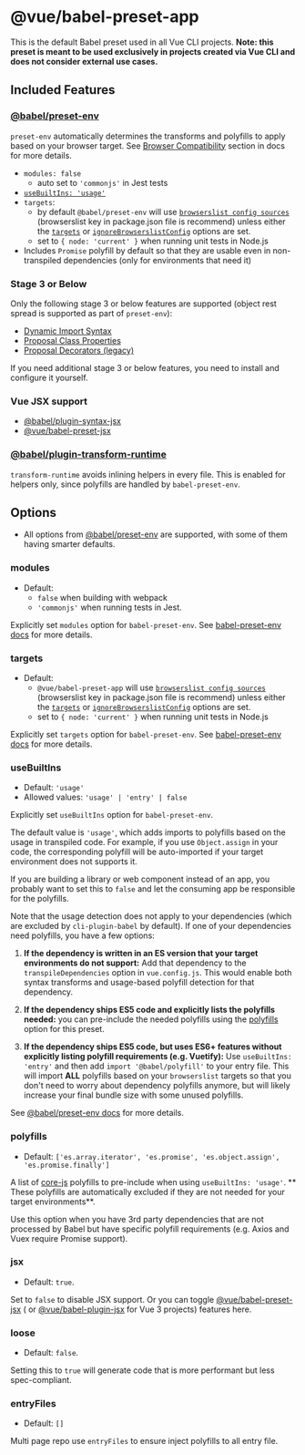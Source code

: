 # @vue/babel-preset-app

This is the default Babel preset used in all Vue CLI projects. **Note: this preset is meant to be used exclusively in
projects created via Vue CLI and does not consider external use cases.**

## Included Features

### [@babel/preset-env](https://new.babeljs.io/docs/en/next/babel-preset-env.html)

`preset-env` automatically determines the transforms and polyfills to apply based on your browser target.
See [Browser Compatibility](https://cli.vuejs.org/guide/browser-compatibility.html) section in docs for more details.

- `modules: false`
    - auto set to `'commonjs'` in Jest tests
- [`useBuiltIns: 'usage'`](#usebuiltins)
- `targets`:
    - by default `@babel/preset-env` will
      use [`browserslist config sources`](https://github.com/browserslist/browserslist#queries) (browserslist key in
      package.json file is recommend) unless either the [`targets`](https://babeljs.io/docs/en/babel-preset-env#targets)
      or [`ignoreBrowserslistConfig`](https://babeljs.io/docs/en/babel-preset-env#ignorebrowserslistconfig) options are
      set.
    - set to `{ node: 'current' }` when running unit tests in Node.js
- Includes `Promise` polyfill by default so that they are usable even in non-transpiled dependencies (only for
  environments that need it)

### Stage 3 or Below

Only the following stage 3 or below features are supported (object rest spread is supported as part of `preset-env`):

- [Dynamic Import Syntax](https://github.com/tc39/proposal-dynamic-import)
- [Proposal Class Properties](https://babeljs.io/docs/en/next/babel-plugin-proposal-class-properties.html)
- [Proposal Decorators (legacy)](https://babeljs.io/docs/en/next/babel-plugin-proposal-decorators.html)

If you need additional stage 3 or below features, you need to install and configure it yourself.

### Vue JSX support

- [@babel/plugin-syntax-jsx](https://github.com/babel/babel/tree/master/packages/babel-plugin-syntax-jsx)
- [@vue/babel-preset-jsx](https://github.com/vuejs/jsx)

### [@babel/plugin-transform-runtime](https://github.com/babel/babel/tree/master/packages/babel-plugin-transform-runtime)

`transform-runtime` avoids inlining helpers in every file. This is enabled for helpers only, since polyfills are handled
by `babel-preset-env`.

## Options

- All options from [@babel/preset-env](https://babeljs.io/docs/en/next/babel-preset-env.html) are supported, with some
  of them having smarter defaults.

### modules

- Default:
    - `false` when building with webpack
    - `'commonjs'` when running tests in Jest.

Explicitly set `modules` option for `babel-preset-env`.
See [babel-preset-env docs](https://github.com/babel/babel/tree/master/packages/babel-preset-env#modules) for more
details.

### targets

- Default:
    - `@vue/babel-preset-app` will
      use [`browserslist config sources`](https://github.com/browserslist/browserslist#queries) (browserslist key in
      package.json file is recommend) unless either the [`targets`](https://babeljs.io/docs/en/babel-preset-env#targets)
      or [`ignoreBrowserslistConfig`](https://babeljs.io/docs/en/babel-preset-env#ignorebrowserslistconfig) options are
      set.
    - set to `{ node: 'current' }` when running unit tests in Node.js

Explicitly set `targets` option for `babel-preset-env`.
See [babel-preset-env docs](https://github.com/babel/babel/tree/master/packages/babel-preset-env#targets) for more
details.

### useBuiltIns

- Default: `'usage'`
- Allowed values: `'usage' | 'entry' | false`

Explicitly set `useBuiltIns` option for `babel-preset-env`.

The default value is `'usage'`, which adds imports to polyfills based on the usage in transpiled code. For example, if
you use `Object.assign` in your code, the corresponding polyfill will be auto-imported if your target environment does
not supports it.

If you are building a library or web component instead of an app, you probably want to set this to `false` and let the
consuming app be responsible for the polyfills.

Note that the usage detection does not apply to your dependencies (which are excluded by `cli-plugin-babel` by default).
If one of your dependencies need polyfills, you have a few options:

1. **If the dependency is written in an ES version that your target environments do not support:** Add that dependency
   to the `transpileDependencies` option in `vue.config.js`. This would enable both syntax transforms and usage-based
   polyfill detection for that dependency.

2. **If the dependency ships ES5 code and explicitly lists the polyfills needed:** you can pre-include the needed
   polyfills using the [polyfills](#polyfills) option for this preset.

3. **If the dependency ships ES5 code, but uses ES6+ features without explicitly listing polyfill requirements (e.g.
   Vuetify):** Use `useBuiltIns: 'entry'` and then add `import '@babel/polyfill'` to your entry file. This will
   import **ALL** polyfills based on your `browserslist` targets so that you don't need to worry about dependency
   polyfills anymore, but will likely increase your final bundle size with some unused polyfills.

See [@babel/preset-env docs](https://new.babeljs.io/docs/en/next/babel-preset-env.html#usebuiltins-usage) for more
details.

### polyfills

- Default: `['es.array.iterator', 'es.promise', 'es.object.assign', 'es.promise.finally']`

A list of [core-js](https://github.com/zloirock/core-js) polyfills to pre-include when using `useBuiltIns: 'usage'`. **
These polyfills are automatically excluded if they are not needed for your target environments**.

Use this option when you have 3rd party dependencies that are not processed by Babel but have specific polyfill
requirements (e.g. Axios and Vuex require Promise support).

### jsx

- Default: `true`.

Set to `false` to disable JSX support. Or you can
toggle [@vue/babel-preset-jsx](https://github.com/vuejs/jsx/tree/dev/packages/babel-preset-jsx) (
or [@vue/babel-plugin-jsx](https://github.com/vuejs/jsx-next) for Vue 3 projects) features here.

### loose

- Default: `false`.

Setting this to `true` will generate code that is more performant but less spec-compliant.

### entryFiles

- Default: `[]`

Multi page repo use `entryFiles` to ensure inject polyfills to all entry file.
